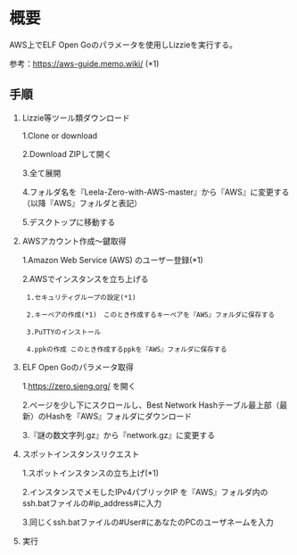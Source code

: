 概要
====

AWS上でELF Open Goのパラメータを使用しLizzieを実行する。

参考：https://aws-guide.memo.wiki/ (*1)

## 手順

1. Lizzie等ツール類ダウンロード

    1.Clone or download
    
    2.Download ZIPして開く
    
    3.全て展開
    
    4.フォルダ名を『Leela-Zero-with-AWS-master』から『AWS』に変更する（以降『AWS』フォルダと表記）
    
    5.デスクトップに移動する
    
2. AWSアカウント作成～鍵取得

    1.Amazon Web Service (AWS) のユーザー登録(*1)
    
    2.AWSでインスタンスを立ち上げる
    
        1.セキュリティグループの設定(*1)
        
        2.キーペアの作成(*1)　このとき作成するキーペアを『AWS』フォルダに保存する
        
        3.PuTTYのインストール 
        
        4.ppkの作成 このとき作成するppkを『AWS』フォルダに保存する
        
3. ELF Open Goのパラメータ取得

    1.https://zero.sjeng.org/ を開く
    
    2.ページを少し下にスクロールし、Best Network Hashテーブル最上部（最新）のHashを『AWS』フォルダにダウンロード
    
    3.『謎の数文字列.gz』から『network.gz』に変更する
    
4. スポットインスタンスリクエスト

    1.スポットインスタンスの立ち上げ(*1)
    
    2.インスタンスでメモしたIPv4パブリックIP を『AWS』フォルダ内のssh.batファイルの#ip_address#に入力
    
    3.同じくssh.batファイルの#User#にあなたのPCのユーザネームを入力
    
5. 実行
